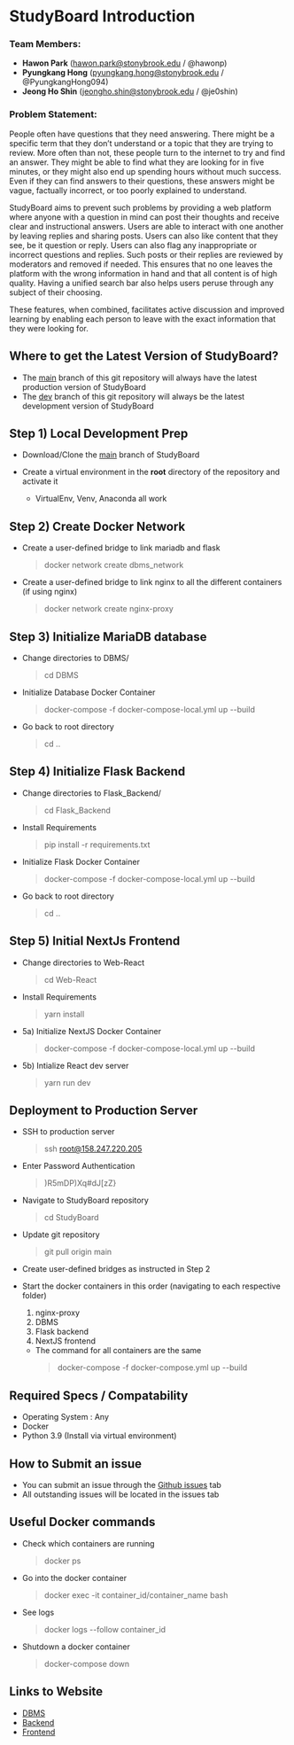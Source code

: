 # StudyBoard Introduction

### Team Members:
- **Hawon Park** (hawon.park@stonybrook.edu / @hawonp)
- **Pyungkang Hong** (pyungkang.hong@stonybrook.edu / @PyungkangHong094)
- **Jeong Ho Shin** (jeongho.shin@stonybrook.edu / @je0shin)

### Problem Statement:
People often have questions that they need answering. There might be a specific term that they don’t understand or a topic that they are trying to review. More often than not, these people turn to the internet to try and find an answer. They might be able to find what they are looking for in five minutes, or they might also end up spending hours without much success. Even if they can find answers to their questions, these answers might be vague, factually incorrect, or too poorly explained to understand.

StudyBoard aims to prevent such problems by providing a web platform where anyone with a question in mind can post their thoughts and receive clear and instructional answers. Users are able to interact with one another by leaving replies and sharing posts. Users can also like content that they see, be it question or reply. Users can also flag any inappropriate or incorrect questions and replies. Such posts or their replies are reviewed by moderators and removed if needed. This ensures that no one leaves the platform with the wrong information in hand and that all content is of high quality. Having a unified search bar also helps users peruse through any subject of their choosing.

These features, when combined, facilitates active discussion and improved learning by enabling each person to leave with the exact information that they were looking for. 


## Where to get the Latest Version of StudyBoard?
- The [main](https://github.com/hawonp/StudyBoard) branch of this git repository will always have the latest production version of StudyBoard
- The [dev](https://github.com/hawonp/StudyBoard/tree/dev) branch of this git repository will always be the latest development version of StudyBoard

## Step 1) Local Development Prep
- Download/Clone the [main](https://github.com/hawonp/StudyBoard) branch of StudyBoard

- Create a virtual environment in the **root** directory of the repository and activate it
  - VirtualEnv, Venv, Anaconda all work
## Step 2) Create Docker Network
- Create a user-defined bridge to link mariadb and flask
  > docker network create dbms_network
- Create a user-defined bridge to link nginx to all the different containers (if using nginx)
  > docker network create nginx-proxy
## Step 3) Initialize MariaDB database
- Change directories to DBMS/
  > cd DBMS

- Initialize Database Docker Container
  > docker-compose -f docker-compose-local.yml up --build

- Go back to root directory
  > cd ..

## Step 4) Initialize Flask Backend
- Change directories to Flask_Backend/
  > cd Flask_Backend

- Install Requirements
  > pip install -r requirements.txt

- Initialize Flask Docker Container
  > docker-compose -f docker-compose-local.yml up --build

- Go back to root directory
  > cd ..

## Step 5) Initial NextJs Frontend
- Change directories to Web-React
  > cd Web-React

- Install Requirements
  > yarn install

- 5a) Initialize NextJS Docker Container
  > docker-compose -f docker-compose-local.yml up --build

- 5b) Intialize React dev server
  > yarn run dev
## Deployment to Production Server
- SSH to production server
  >ssh root@158.247.220.205
 
- Enter Password Authentication
  > )R5mDP)Xq#dJ[zZ}

- Navigate to StudyBoard repository
  > cd StudyBoard

- Update git repository 
  > git pull origin main

- Create user-defined bridges as instructed in Step 2
- Start the docker containers in this order (navigating to each respective folder)
  1. nginx-proxy
  3. DBMS
  5. Flask backend
  6. NextJS frontend
  - The command for all containers are the same
    > docker-compose -f docker-compose.yml up --build

## Required Specs / Compatability
 - Operating System : Any
 - Docker
 - Python 3.9 (Install via virtual environment)

## How to Submit an issue
 - You can submit an issue through the [Github issues](https://github.com/hawonp/StudyBoard/issues) tab
 - All outstanding issues will be located in the issues tab

## Useful Docker commands
 - Check which containers are running
    > docker ps

 - Go into the docker container
    > docker exec -it container_id/container_name bash

 - See logs
    > docker logs --follow container_id

 - Shutdown a docker container
    > docker-compose down

## Links to Website
 - [DBMS](http://db.studyboard.info:3030/)
 - [Backend](https://backend.studyboard.info/)
 - [Frontend](https://studyboard.info/)
